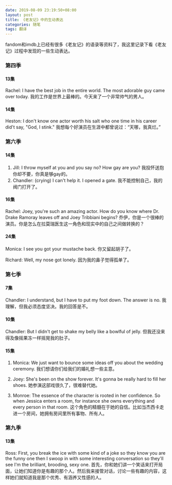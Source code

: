 ```yaml
---
date: 2019-08-09 23:19:50+08:00
layout: post
title: 《老友记》中的生动表达
categories: 随笔
tags: 翻译
---
```


fandom和imdb上已经有很多《老友记》的语录等资料了，我这里记录下看《老友记》过程中发现的一些生动表达。

### 第四季

#### 13集

Rachel: I have the best job in the entire world. The most adorable guy came over today. 我的工作是世界上最棒的。今天来了一个非常帅气的男人。

#### 14集

Heston: I don't know one actor worth his salt who one time in his career did't say, "God, I stink." 我想每个好演员在生涯中都曾说过：“天哪，我真烂。”

### 第六季

#### 14集

1. Jill: I throw myself at you and you say no? How gay are you?   我投怀送抱你却不要，你真是够gay的。
2. Chandler: (crying) I can't help it. I opened a gate. 我不能控制自己，我的阀门打开了。 

#### 16集

Rachel: Joey, you're such an amazing actor. How do you know where Dr. Drake Ramoray leaves off and Joey Tribbiani begins?   乔伊，你是一个很棒的演员。你是怎么在拉莫瑞医生这一角色和现实中的自己之间做转换的？

#### 24集

Monica: I see you got your mustache back.   你又留起胡子了。

Richard: Well, my nose got lonely.  因为我的鼻子觉得孤单了。

### 第七季

#### 7集

Chandler: I understand, but I have to put my foot down. The answer is no. 我理解，但我必须态度坚决。我的回答是不。

#### 10集

Chandler: But I didn't get to shake my belly like a bowlful of jelly.    但我还没来得及像摇果冻一样摇晃我的肚子。

#### 15集

1. Monica: We just want to bounce some ideas off you about the wedding ceremony. 我们想请你们给我们的婚礼想一些主意。

2. Joey: She's been on the show forever. It's gonna be really hard to fill her shoes.   她参演这部戏很久了，很难替代她。 

3. Monroe: The essence of the character is rooted in her confidence. So when Jessica enters a room, for instance she owns everything and every person in that room. 这个角色的精髓在于她的自信。比如当杰西卡走进一个房间，她拥有房间里所有事物、所有人。

### 第九季

#### 13集

Ross: First, you break the ice with some kind of a joke so they know you are the funny one then I swoop in with some interesting conversation so they'll see I'm the brilliant, brooding, sexy one.  首先，你和她们讲一个笑话来打开局面，让她们知道你是有趣的那个人。然后我来接管对话，讨论一些有趣的内容，这样她们就知道我是那个优秀、有涵养又性感的人。